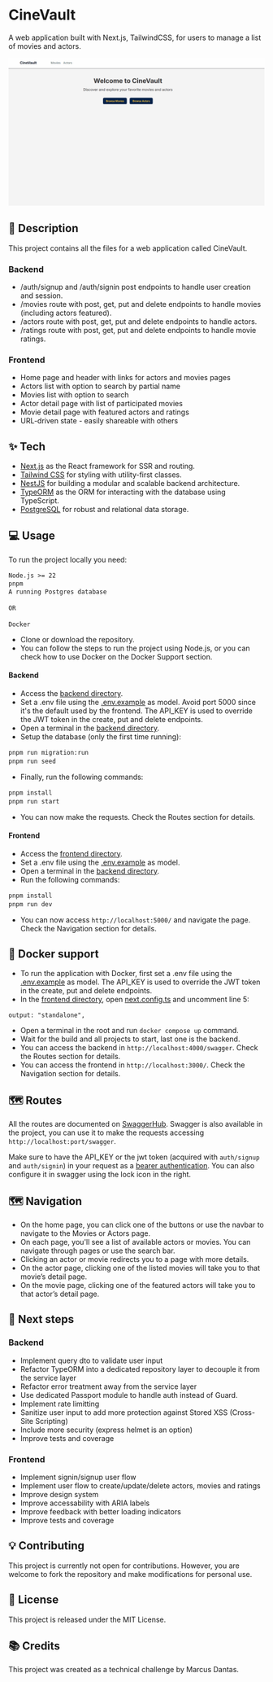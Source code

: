# CineVault
A web application built with Next.js, TailwindCSS, for users to manage a list of movies and actors.

![CineVault Demo](./docs/cinevault.gif)

## :speech_balloon: Description
This project contains all the files for a web application called CineVault.

### Backend
* /auth/signup and /auth/signin post endpoints to handle user creation and session. 
* /movies route with post, get, put and delete endpoints to handle movies (including actors featured).
* /actors route with post, get, put and delete endpoints to handle actors.
* /ratings route with post, get, put and delete endpoints to handle movie ratings.

### Frontend
* Home page and header with links for actors and movies pages
* Actors list with option to search by partial name
* Movies list with option to search
* Actor detail page with list of participated movies
* Movie detail page with featured actors and ratings
* URL-driven state - easily shareable with others

## ✨ Tech  
* [Next.js](https://nextjs.org/) as the React framework for SSR and routing.  
* [Tailwind CSS](https://tailwindcss.com/) for styling with utility-first classes.  
* [NestJS](https://nestjs.com/) for building a modular and scalable backend architecture.  
* [TypeORM](https://typeorm.io/) as the ORM for interacting with the database using TypeScript.  
* [PostgreSQL](https://www.postgresql.org/) for robust and relational data storage.  

## :computer: Usage
To run the project locally you need:
```
Node.js >= 22
pnpm
A running Postgres database

OR

Docker
```

* Clone or download the repository.
* You can follow the steps to run the project using Node.js, or you can check how to use Docker on the Docker Support section.

#### Backend

* Access the [backend directory](./backend).
* Set a .env file using the [.env.example](./backend/.env.example) as model. Avoid port 5000 since it's the default used by the frontend. The API_KEY is used to override the JWT token in the create, put and delete endpoints.
* Open a terminal in the [backend directory](./backend).
* Setup the database (only the first time running):
```bash
pnpm run migration:run
pnpm run seed

```
* Finally, run the following commands:

```bash
pnpm install
pnpm run start
```
* You can now make the requests. Check the Routes section for details.

#### Frontend
* Access the [frontend directory](./frontend).
* Set a .env file using the [.env.example](./frontend/.env.example) as model.
* Open a terminal in the [backend directory](./backend).
* Run the following commands:
```bash
pnpm install
pnpm run dev
```
* You can now access `http://localhost:5000/` and navigate the page. Check the Navigation section for details.

## :whale: Docker support
* To run the application with Docker, first set a .env file using the [.env.example](./.env.example) as model. The API_KEY is used to override the JWT token in the create, put and delete endpoints.
* In the [frontend directory](./frontend), open [next.config.ts](./frontend/next.config.ts) and uncomment line 5:
```
output: "standalone",
```
* Open a terminal in the root and run `docker compose up` command.
* Wait for the build and all projects to start, last one is the backend.
* You can access the backend in ```http://localhost:4000/swagger```. Check the Routes section for details.
* You can access the frontend in ```http://localhost:3000/```. Check the Navigation section for details.

## :world_map: Routes
All the routes are documented on [SwaggerHub](https://app.swaggerhub.com/apis-docs/MARVINSD/CineVault/1.0). Swagger is also available in the project, you can use it to make the requests accessing `http://localhost:port/swagger`. 

Make sure to have the API_KEY or the jwt token (acquired with ```auth/signup``` and ```auth/signin```) in your request as a [bearer authentication](https://swagger.io/docs/specification/v3_0/authentication/bearer-authentication/). You can also configure it in swagger using the lock icon in the right.

## :world_map: Navigation  
* On the home page, you can click one of the buttons or use the navbar to navigate to the Movies or Actors page.  
* On each page, you'll see a list of available actors or movies. You can navigate through pages or use the search bar.  
* Clicking an actor or movie redirects you to a page with more details.  
* On the actor page, clicking one of the listed movies will take you to that movie’s detail page.  
* On the movie page, clicking one of the featured actors will take you to that actor’s detail page.

## :pushpin: Next steps
### Backend
* Implement query dto to validate user input
* Refactor TypeORM into a dedicated repository layer to decouple it from the service layer
* Refactor error treatment away from the service layer
* Use dedicated Passport module to handle auth instead of Guard.
* Implement rate limitting
* Sanitize user input to add more protection against Stored XSS (Cross-Site Scripting)
* Include more security (express helmet is an option)
* Improve tests and coverage

### Frontend
* Implement signin/signup user flow
* Implement user flow to create/update/delete actors, movies and ratings
* Improve design system
* Improve accessability with ARIA labels
* Improve feedback with better loading indicators
* Improve tests and coverage


## :bulb: Contributing
This project is currently not open for contributions. However, you are welcome to fork the repository and make modifications for personal use.

## :memo: License
This project is released under the MIT License.

## :books: Credits
This project was created as a technical challenge by Marcus Dantas.
